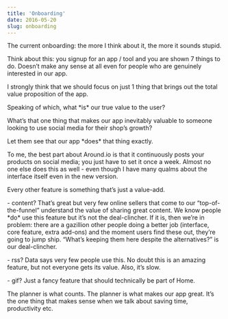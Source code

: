 ```yaml
---
title: 'Onboarding'
date: 2016-05-20
slug: onboarding
---
```

The current onboarding: the more I think about it, the more it sounds stupid.

Think about this: you signup for an app / tool and you are shown 7 things to do. Doesn’t make any sense at all even for people who are genuinely interested in our app.

I strongly think that we should focus on just 1 thing that brings out the total value proposition of the app.

Speaking of which, what \*is\* our true value to the user?

What’s that one thing that makes our app inevitably valuable to someone looking to use social media for their shop’s growth?

Let them see that our app \*does\* that thing exactly.

To me, the best part about Around.io is that it continuously posts your products on social media; you just have to set it once a week. Almost no one else does this as well - even though I have many qualms about the interface itself even in the new version.

Every other feature is something that’s just a value-add.

\- content? That’s great but very few online sellers that come to our “top-of-the-funnel” understand the value of sharing great content. We know people \*do\* use this feature but it’s not the deal-clincher. If it is, then we’re in problem: there are a gazillion other people doing a better job (interface, core feature, extra add-ons) and the moment users find these out, they’re going to jump ship. “What’s keeping them here despite the alternatives?” is our deal-clincher.

\- rss? Data says very few people use this. No doubt this is an amazing feature, but not everyone gets its value. Also, it’s slow.

\- gif? Just a fancy feature that should technically be part of Home.

The planner is what counts. The planner is what makes our app great. It’s the one thing that makes sense when we talk about saving time, productivity etc.